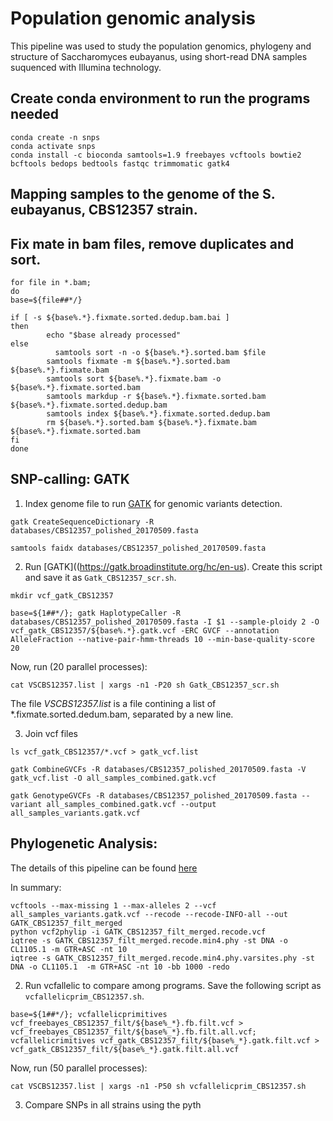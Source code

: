 # Population genomic analysis

This pipeline was used to study the population genomics, phylogeny and structure of Saccharomyces eubayanus, using short-read DNA samples suquenced with Illumina technology.


## Create conda environment to run the programs needed

```
conda create -n snps
conda activate snps
conda install -c bioconda samtools=1.9 freebayes vcftools bowtie2 bcftools bedops bedtools fastqc trimmomatic gatk4
```

## Mapping samples to the genome of the S. eubayanus, CBS12357 strain.

## Fix mate in bam files, remove duplicates and sort.

```
for file in *.bam;
do
base=${file##*/}

if [ -s ${base%.*}.fixmate.sorted.dedup.bam.bai ]
then
    	echo "$base already processed"
else
    	  samtools sort -n -o ${base%.*}.sorted.bam $file
        samtools fixmate -m ${base%.*}.sorted.bam ${base%.*}.fixmate.bam
        samtools sort ${base%.*}.fixmate.bam -o ${base%.*}.fixmate.sorted.bam
        samtools markdup -r ${base%.*}.fixmate.sorted.bam ${base%.*}.fixmate.sorted.dedup.bam
        samtools index ${base%.*}.fixmate.sorted.dedup.bam
        rm ${base%.*}.sorted.bam ${base%.*}.fixmate.bam ${base%.*}.fixmate.sorted.bam
fi
done
```

## SNP-calling: GATK

1. Index genome file to run [GATK](https://gatk.broadinstitute.org/hc/en-us) for genomic variants detection.

```
gatk CreateSequenceDictionary -R databases/CBS12357_polished_20170509.fasta

samtools faidx databases/CBS12357_polished_20170509.fasta
```

2. Run [GATK]((https://gatk.broadinstitute.org/hc/en-us). Create this script and save it as ```Gatk_CBS12357_scr.sh```.

```
mkdir vcf_gatk_CBS12357

base=${1##*/}; gatk HaplotypeCaller -R databases/CBS12357_polished_20170509.fasta -I $1 --sample-ploidy 2 -O vcf_gatk_CBS12357/${base%.*}.gatk.vcf -ERC GVCF --annotation AlleleFraction --native-pair-hmm-threads 10 --min-base-quality-score 20
```

Now, run (20 parallel processes):

```cat VSCBS12357.list | xargs -n1 -P20 sh Gatk_CBS12357_scr.sh```

The file *VSCBS12357.list* is a file contining a list of *.fixmate.sorted.dedum.bam, separated by a new line. 

3. Join vcf files

```
ls vcf_gatk_CBS12357/*.vcf > gatk_vcf.list

gatk CombineGVCFs -R databases/CBS12357_polished_20170509.fasta -V gatk_vcf.list -O all_samples_combined.gatk.vcf

gatk GenotypeGVCFs -R databases/CBS12357_polished_20170509.fasta --variant all_samples_combined.gatk.vcf --output all_samples_variants.gatk.vcf
```

## Phylogenetic Analysis:

The details of this pipeline can be found [here](https://github.com/carvillarroel/Genetics/blob/master/Genetic%20Analyses%20from%20WGS%20-%20Phylogenetic%20tree%20and%20structure.md)

In summary:

```
vcftools --max-missing 1 --max-alleles 2 --vcf all_samples_variants.gatk.vcf --recode --recode-INFO-all --out GATK_CBS12357_filt_merged
python vcf2phylip -i GATK_CBS12357_filt_merged.recode.vcf
iqtree -s GATK_CBS12357_filt_merged.recode.min4.phy -st DNA -o CL1105.1 -m GTR+ASC -nt 10
iqtree -s GATK_CBS12357_filt_merged.recode.min4.phy.varsites.phy -st DNA -o CL1105.1  -m GTR+ASC -nt 10 -bb 1000 -redo
```


2. Run vcfallelic to compare among programs. Save the following script as ``` vcfallelicprim_CBS12357.sh```.

```base=${1##*/}; vcfallelicprimitives vcf_freebayes_CBS12357_filt/${base%_*}.fb.filt.vcf > vcf_freebayes_CBS12357_filt/${base%_*}.fb.filt.all.vcf;  vcfallelicrimitives vcf_gatk_CBS12357_filt/${base%_*}.gatk.filt.vcf > vcf_gatk_CBS12357_filt/${base%_*}.gatk.filt.all.vcf```

Now, run (50 parallel processes):

```cat VSCBS12357.list | xargs -n1 -P50 sh vcfallelicprim_CBS12357.sh```

3. Compare SNPs in all strains using the pyth
